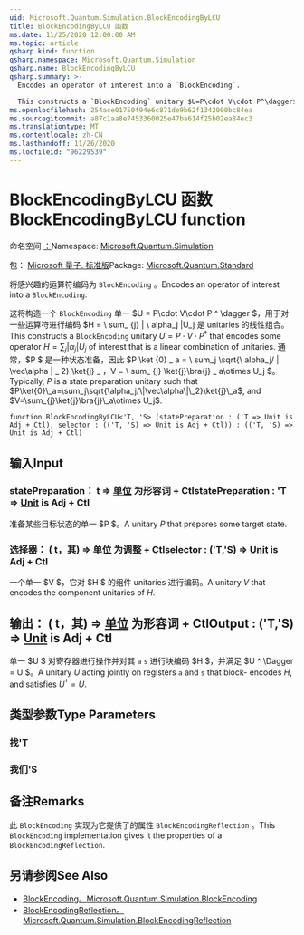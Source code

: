```yaml
---
uid: Microsoft.Quantum.Simulation.BlockEncodingByLCU
title: BlockEncodingByLCU 函数
ms.date: 11/25/2020 12:00:00 AM
ms.topic: article
qsharp.kind: function
qsharp.namespace: Microsoft.Quantum.Simulation
qsharp.name: BlockEncodingByLCU
qsharp.summary: >-
  Encodes an operator of interest into a `BlockEncoding`.

  This constructs a `BlockEncoding` unitary $U=P\cdot V\cdot P^\dagger$ that encodes some operator $H=\sum_{j}|\alpha_j|U_j$ of interest that is a linear combination of unitaries. Typically, $P$ is a state preparation unitary such that $P\ket{0}\_a=\sum_j\sqrt{\alpha_j/\|\vec\alpha\|\_2}\ket{j}\_a$, and $V=\sum_{j}\ket{j}\bra{j}\_a\otimes U_j$.
ms.openlocfilehash: 254ace01750f94e6c871de9b62f1342000bc84ea
ms.sourcegitcommit: a87c1aa8e7453360025e47ba614f25b02ea84ec3
ms.translationtype: MT
ms.contentlocale: zh-CN
ms.lasthandoff: 11/26/2020
ms.locfileid: "96229539"
---
```

# <a name="blockencodingbylcu-function"></a><span data-ttu-id="7c760-102">BlockEncodingByLCU 函数</span><span class="sxs-lookup"><span data-stu-id="7c760-102">BlockEncodingByLCU function</span></span>

<span data-ttu-id="7c760-103">命名空间 [：](xref:Microsoft.Quantum.Simulation)</span><span class="sxs-lookup"><span data-stu-id="7c760-103">Namespace: [Microsoft.Quantum.Simulation](xref:Microsoft.Quantum.Simulation)</span></span>

<span data-ttu-id="7c760-104">包： [Microsoft 量子. 标准版](https://nuget.org/packages/Microsoft.Quantum.Standard)</span><span class="sxs-lookup"><span data-stu-id="7c760-104">Package: [Microsoft.Quantum.Standard](https://nuget.org/packages/Microsoft.Quantum.Standard)</span></span>


<span data-ttu-id="7c760-105">将感兴趣的运算符编码为 `BlockEncoding` 。</span><span class="sxs-lookup"><span data-stu-id="7c760-105">Encodes an operator of interest into a `BlockEncoding`.</span></span>

<span data-ttu-id="7c760-106">这将构造一个 `BlockEncoding` 单一 $U = P\cdot V\cdot P ^ \dagger $，用于对一些运算符进行编码 $H = \ sum_ {j} | \ alpha_j |U_j 是 unitaries 的线性组合。</span><span class="sxs-lookup"><span data-stu-id="7c760-106">This constructs a `BlockEncoding` unitary $U=P\cdot V\cdot P^\dagger$ that encodes some operator $H=\sum_{j}|\alpha_j|U_j$ of interest that is a linear combination of unitaries.</span></span> <span data-ttu-id="7c760-107">通常，$P $ 是一种状态准备，因此 $P \ket {0} \_ a = \ sum_j \sqrt{\ alpha_j/ \| \vec\alpha \| \_ 2} \ket{j} \_ $，$V = \ sum_ {j} \ket{j}\bra{j} \_ a\otimes U_j $。</span><span class="sxs-lookup"><span data-stu-id="7c760-107">Typically, $P$ is a state preparation unitary such that $P\ket{0}\_a=\sum_j\sqrt{\alpha_j/\|\vec\alpha\|\_2}\ket{j}\_a$, and $V=\sum_{j}\ket{j}\bra{j}\_a\otimes U_j$.</span></span>

```qsharp
function BlockEncodingByLCU<'T, 'S> (statePreparation : ('T => Unit is Adj + Ctl), selector : (('T, 'S) => Unit is Adj + Ctl)) : (('T, 'S) => Unit is Adj + Ctl)
```


## <a name="input"></a><span data-ttu-id="7c760-108">输入</span><span class="sxs-lookup"><span data-stu-id="7c760-108">Input</span></span>

### <a name="statepreparation--t--unit--is-adj--ctl"></a><span data-ttu-id="7c760-109">statePreparation： t => [单位](xref:microsoft.quantum.lang-ref.unit)  为形容词 + Ctl</span><span class="sxs-lookup"><span data-stu-id="7c760-109">statePreparation : 'T => [Unit](xref:microsoft.quantum.lang-ref.unit)  is Adj + Ctl</span></span>

<span data-ttu-id="7c760-110">准备某些目标状态的单一 $P $。</span><span class="sxs-lookup"><span data-stu-id="7c760-110">A unitary $P$ that prepares some target state.</span></span>


### <a name="selector--ts--unit--is-adj--ctl"></a><span data-ttu-id="7c760-111">选择器： ( t，其) => [单位](xref:microsoft.quantum.lang-ref.unit)  为调整 + Ctl</span><span class="sxs-lookup"><span data-stu-id="7c760-111">selector : ('T,'S) => [Unit](xref:microsoft.quantum.lang-ref.unit)  is Adj + Ctl</span></span>

<span data-ttu-id="7c760-112">一个单一 $V $，它对 $H $ 的组件 unitaries 进行编码。</span><span class="sxs-lookup"><span data-stu-id="7c760-112">A unitary $V$ that encodes the component unitaries of $H$.</span></span>



## <a name="output--ts--unit--is-adj--ctl"></a><span data-ttu-id="7c760-113">输出： ( t，其) => [单位](xref:microsoft.quantum.lang-ref.unit)  为形容词 + Ctl</span><span class="sxs-lookup"><span data-stu-id="7c760-113">Output : ('T,'S) => [Unit](xref:microsoft.quantum.lang-ref.unit)  is Adj + Ctl</span></span>

<span data-ttu-id="7c760-114">单一 $U $ 对寄存器进行操作并对其 `a` `s` 进行块编码 $H $，并满足 $U ^ \Dagger = U $。</span><span class="sxs-lookup"><span data-stu-id="7c760-114">A unitary $U$ acting jointly on registers `a` and `s` that block- encodes $H$, and satisfies $U^\dagger = U$.</span></span>

## <a name="type-parameters"></a><span data-ttu-id="7c760-115">类型参数</span><span class="sxs-lookup"><span data-stu-id="7c760-115">Type Parameters</span></span>

### <a name="t"></a><span data-ttu-id="7c760-116">找</span><span class="sxs-lookup"><span data-stu-id="7c760-116">'T</span></span>


### <a name="s"></a><span data-ttu-id="7c760-117">我们</span><span class="sxs-lookup"><span data-stu-id="7c760-117">'S</span></span>



## <a name="remarks"></a><span data-ttu-id="7c760-118">备注</span><span class="sxs-lookup"><span data-stu-id="7c760-118">Remarks</span></span>

<span data-ttu-id="7c760-119">此 `BlockEncoding` 实现为它提供了的属性 `BlockEncodingReflection` 。</span><span class="sxs-lookup"><span data-stu-id="7c760-119">This `BlockEncoding` implementation gives it the properties of a `BlockEncodingReflection`.</span></span>

## <a name="see-also"></a><span data-ttu-id="7c760-120">另请参阅</span><span class="sxs-lookup"><span data-stu-id="7c760-120">See Also</span></span>

- [<span data-ttu-id="7c760-121">BlockEncoding。</span><span class="sxs-lookup"><span data-stu-id="7c760-121">Microsoft.Quantum.Simulation.BlockEncoding</span></span>](xref:Microsoft.Quantum.Simulation.BlockEncoding)
- [<span data-ttu-id="7c760-122">BlockEncodingReflection。</span><span class="sxs-lookup"><span data-stu-id="7c760-122">Microsoft.Quantum.Simulation.BlockEncodingReflection</span></span>](xref:Microsoft.Quantum.Simulation.BlockEncodingReflection)